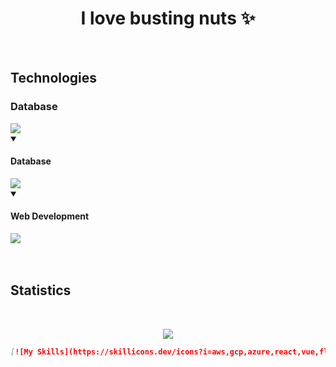 <h1 align="center">I love busting nuts ✨</h1>
<br>
<h2>Technologies</h2>
<h3>Database</h3>
<img src="https://skillicons.dev/icons?i=mysql"/>
<br>
<details open>
 <summary><h4>Database</h4></summary>
 <img src="https://skillicons.dev/icons?i=mysql"/>
</details>
<details open>
 <summary><h4>Web Development</h4></summary>
 <img src="https://skillicons.dev/icons?i=html,css,js,nodejs"/>
</details>
<br><br>
 <h2>Statistics</h2><br>
<div align="center">
 

![](http://github-profile-summary-cards.vercel.app/api/cards/profile-details?username=deltagamingch&theme=tokyonight)

```md
[![My Skills](https://skillicons.dev/icons?i=aws,gcp,azure,react,vue,flutter&perline=3)](https://skillicons.dev)
```
